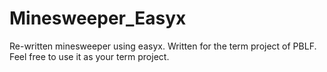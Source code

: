 # Minesweeper_Easyx

Re-written minesweeper using easyx. 
Written for the term project of PBLF.
Feel free to use it as your term project.
